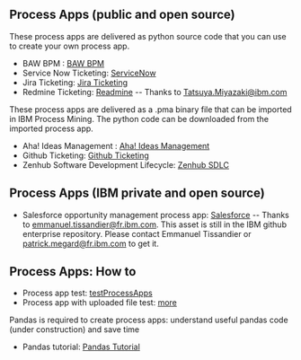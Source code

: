 ## Process Apps (public and open source)

These process apps are delivered as python source code that you can use to create your own process app. 
- BAW BPM : [BAW BPM](BAW%20BPM)
- Service Now Ticketing: [ServiceNow](IT_Ticketing_ServiceNow)
- Jira Ticketing: [Jira Ticketing](Jira_ticketing)
- Redmine Ticketing: [Readmine](https://github.com/IBM/japan-technology/tree/main/usecases/process-mining/ProcessApps/Redmine_ticketing) -- Thanks to Tatsuya.Miyazaki@ibm.com

These process apps are delivered as a .pma binary file that can be imported in IBM Process Mining. The python code can be downloaded from the imported process app.
- Aha! Ideas Management : [Aha! Ideas Management](./Open_apps/Aha!%20Ideas%20Management%20open.pma)
- Github Ticketing: [Github Ticketing](./Open_apps/GitHub%20Ticketing%20-%20Trial%20open.pma)
- Zenhub Software Development Lifecycle: [Zenhub SDLC](./Open_apps/Zenhub%20SDLC%20-%20Trial%20open.pma)

## Process Apps (IBM private and open source)
- Salesforce opportunity management process app: [Salesforce](https://github.ibm.com/automation-base-pak/pm-process-apps/tree/main/salesforce-opportunity-management) -- Thanks to emmanuel.tissandier@fr.ibm.com. This asset is still in the IBM github enterprise repository. Please contact Emmanuel Tissandier or patrick.megard@fr.ibm.com to get it.

## Process Apps: How to
- Process app test: [testProcessApps](testProcessApps)
- Process app with uploaded file test: [more](./testProcessAppWithFile)

Pandas is required to create process apps: understand useful pandas code (under construction) and save time
- Pandas tutorial: [Pandas Tutorial](Pandas%20Tuto/pandas_basics_process_apps.ipynb)
